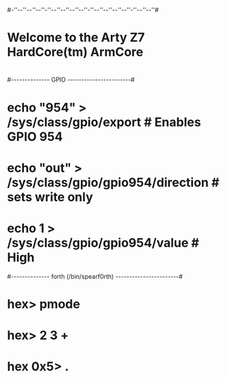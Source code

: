 #_-''-_-''-_-''-_-''-''-_-''-_-''-_-''-_-''-''-_-''-_-''-_-''-_-''-''-_-''-_-''#
#                                                                              #
#              Welcome to the Arty Z7 HardCore(tm) ArmCore                     #
#                                                                              #
#--------------          GPIO                           -----------------------#
#	echo "954" > /sys/class/gpio/export 		# Enables GPIO 954
#	echo "out" > /sys/class/gpio/gpio954/direction	# sets write only
#	echo   1   > /sys/class/gpio/gpio954/value	# High
#--------------         forth (/bin/spearf0rth)         -----------------------#
#       hex> pmode
#       hex> 2 3 +
#       hex 0x5> .

